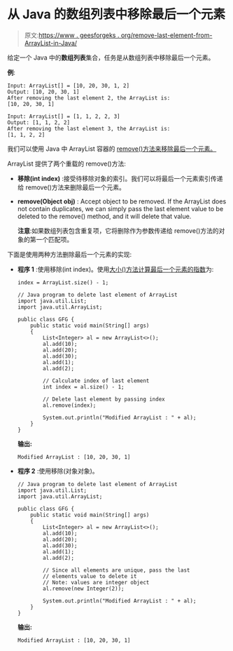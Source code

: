 # 从 Java 的数组列表中移除最后一个元素

> 原文:[https://www . geesforgeks . org/remove-last-element-from-ArrayList-in-Java/](https://www.geeksforgeeks.org/removing-last-element-from-arraylist-in-java/)

给定一个 Java 中的**数组列表**集合，任务是从数组列表中移除最后一个元素。

**例**:

```
Input: ArrayList[] = [10, 20, 30, 1, 2]
Output: [10, 20, 30, 1]
After removing the last element 2, the ArrayList is:
[10, 20, 30, 1]

Input: ArrayList[] = [1, 1, 2, 2, 3]
Output: [1, 1, 2, 2]
After removing the last element 3, the ArrayList is:
[1, 1, 2, 2]

```

我们可以使用 Java 中 ArrayList 容器的 [remove()方法来移除最后一个元素。](https://www.geeksforgeeks.org/remove-element-arraylist-java/)

ArrayList 提供了两个重载的 remove()方法:

*   **移除(int index)** :接受待移除对象的索引。我们可以将最后一个元素索引传递给 remove()方法来删除最后一个元素。
*   **remove(Object obj)** : Accept object to be removed. If the ArrayList does not contain duplicates, we can simply pass the last element value to be deleted to the remove() method, and it will delete that value.

    **注意**:如果数组列表包含重复项，它将删除作为参数传递给 remove()方法的对象的第一个匹配项。

下面是使用两种方法删除最后一个元素的实现:

*   **程序 1** :使用移除(int index)。使用[大小()方法计算最后一个元素的指数](https://www.geeksforgeeks.org/arraylist-size-method-in-java-with-examples/)为:

    ```
    index = ArrayList.size() - 1;

    ```

    ```
    // Java program to delete last element of ArrayList
    import java.util.List;
    import java.util.ArrayList;

    public class GFG {
        public static void main(String[] args)
        {
            List<Integer> al = new ArrayList<>();
            al.add(10);
            al.add(20);
            al.add(30);
            al.add(1);
            al.add(2);

            // Calculate index of last element
            int index = al.size() - 1;

            // Delete last element by passing index
            al.remove(index);

            System.out.println("Modified ArrayList : " + al);
        }
    }
    ```

    **输出:**

    ```
    Modified ArrayList : [10, 20, 30, 1]

    ```

*   **程序 2** :使用移除(对象对象)。

    ```
    // Java program to delete last element of ArrayList
    import java.util.List;
    import java.util.ArrayList;

    public class GFG {
        public static void main(String[] args)
        {
            List<Integer> al = new ArrayList<>();
            al.add(10);
            al.add(20);
            al.add(30);
            al.add(1);
            al.add(2);

            // Since all elements are unique, pass the last
            // elements value to delete it
            // Note: values are integer object
            al.remove(new Integer(2));

            System.out.println("Modified ArrayList : " + al);
        }
    }
    ```

    **输出:**

    ```
    Modified ArrayList : [10, 20, 30, 1]

    ```